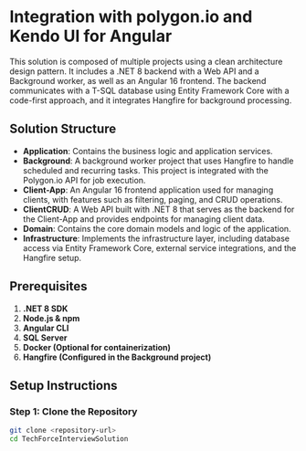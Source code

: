 # Integration with polygon.io and Kendo UI for Angular

This solution is composed of multiple projects using a clean architecture design pattern. It includes a .NET 8 backend with a Web API and a Background worker, as well as an Angular 16 frontend. The backend communicates with a T-SQL database using Entity Framework Core with a code-first approach, and it integrates Hangfire for background processing.

## Solution Structure

- **Application**: Contains the business logic and application services.
- **Background**: A background worker project that uses Hangfire to handle scheduled and recurring tasks. This project is integrated with the Polygon.io API for job execution.
- **Client-App**: An Angular 16 frontend application used for managing clients, with features such as filtering, paging, and CRUD operations.
- **ClientCRUD**: A Web API built with .NET 8 that serves as the backend for the Client-App and provides endpoints for managing client data.
- **Domain**: Contains the core domain models and logic of the application.
- **Infrastructure**: Implements the infrastructure layer, including database access via Entity Framework Core, external service integrations, and the Hangfire setup.

## Prerequisites

1. **.NET 8 SDK**
2. **Node.js & npm**
3. **Angular CLI**
4. **SQL Server**
5. **Docker (Optional for containerization)**
6. **Hangfire (Configured in the Background project)**

## Setup Instructions

### Step 1: Clone the Repository

```bash
git clone <repository-url>
cd TechForceInterviewSolution
```
